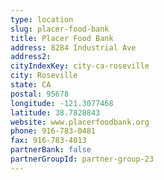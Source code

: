 ```yaml
---
type: location
slug: placer-food-bank
title: Placer Food Bank
address: 8284 Industrial Ave
address2: 
cityIndexKey: city-ca-roseville
city: Roseville
state: CA
postal: 95678
longitude: -121.3077468
latitude: 38.7828843
website: www.placerfoodbank.org
phone: 916-783-0481
fax: 916-783-4013
partnerBank: false
partnerGroupId: partner-group-23
---
```


